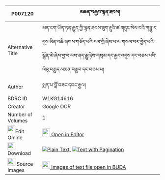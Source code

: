 |P007120|མཆན་བརྒྱབ་ལྷན་ཐབས། 
| --- | --- 
|Alternative Title |མན་ངག་ཡོན་ཏན་རྒྱུད་ཀྱི་ལྷན་ཐབས་ཟུག་རྔུའི་ཚ་གདུང་སེལ་བའི་ཀཏྤཱུ་ར་དུས་མིན་འཆི་ཞགས་གཅོད་པའི་རལ་གྲི་ཞེས་པ་ལ་གསལ་བར་བྱེད་པའི་སྒྲོན་མེ་ཞེས་བྱ་བ་ལས་ནད་རྒྱུ་ཉེས་གསུམ་དང་རྐྱང་འདུས་དང་བཅས་པའི་ལེའུ་བརྒྱད་མཆན་བརྒྱབ་དང་བཅས་པ།
|Author| སྨན་པ་བློ་བཟང་དབང་རྒྱལ།
|BDRC ID | W1KG14616
|Creator | Google OCR
|Number of Volumes| 1
|<img width="25" src="https://img.icons8.com/color/25/000000/edit-property.png">Edit Online| [<img width="25" src="https://avatars.githubusercontent.com/u/45091458?s=200&v=4"> Open in Editor](http://editor.openpecha.org/P007120)
|<img width="25" src="https://img.icons8.com/fluent/48/000000/download-2.png"/>  Download | [![](https://img.icons8.com/color/20/000000/txt.png)Plain Text](https://github.com/Openpecha/P007120/releases/download/v1/chen_gyab_lhentab_plain_P007120.zip), [![](https://img.icons8.com/color/20/000000/txt.png)Text with Pagination](https://github.com/Openpecha/P007120/releases/download/v1/chen_gyab_lhentab_pages_P007120.zip)
|<img width="25" src="https://img.icons8.com/plasticine/100/000000/pictures-folder.png"/>  Source Images | [<img width="25" src="https://library.bdrc.io/icons/BUDA-small.svg"> Images of text file open in BUDA](https://library.bdrc.io/show/bdr:W1KG14616)